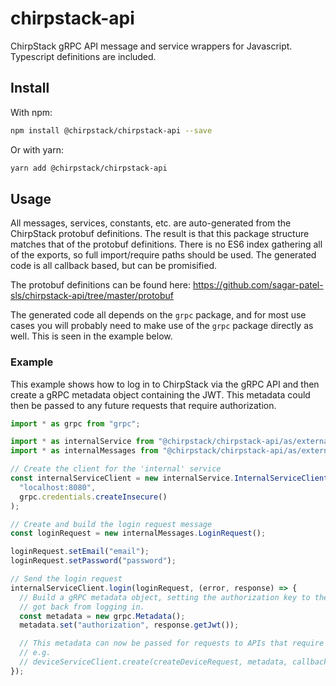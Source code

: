# chirpstack-api

ChirpStack gRPC API message and service wrappers for Javascript. Typescript definitions are included.

## Install

With npm:

```sh
npm install @chirpstack/chirpstack-api --save
```

Or with yarn:

```sh
yarn add @chirpstack/chirpstack-api
```

## Usage

All messages, services, constants, etc. are auto-generated from the ChirpStack protobuf definitions. The result is that
this package structure matches that of the protobuf definitions. There is no ES6 index gathering all of the exports, so
full import/require paths should be used. The generated code is all callback based, but can be promisified.

The protobuf definitions can be found here: https://github.com/sagar-patel-sls/chirpstack-api/tree/master/protobuf

The generated code all depends on the `grpc` package, and for most use cases you will probably need to make use of the
`grpc` package directly as well. This is seen in the example below.

### Example

This example shows how to log in to ChirpStack via the gRPC API and then create a gRPC metadata object containing the
JWT. This metadata could then be passed to any future requests that require authorization.

```javascript
import * as grpc from "grpc";

import * as internalService from "@chirpstack/chirpstack-api/as/external/api/internal_grpc_pb";
import * as internalMessages from "@chirpstack/chirpstack-api/as/external/api/internal_pb";

// Create the client for the 'internal' service
const internalServiceClient = new internalService.InternalServiceClient(
  "localhost:8080",
  grpc.credentials.createInsecure()
);

// Create and build the login request message
const loginRequest = new internalMessages.LoginRequest();

loginRequest.setEmail("email");
loginRequest.setPassword("password");

// Send the login request
internalServiceClient.login(loginRequest, (error, response) => {
  // Build a gRPC metadata object, setting the authorization key to the JWT we
  // got back from logging in.
  const metadata = new grpc.Metadata();
  metadata.set("authorization", response.getJwt());

  // This metadata can now be passed for requests to APIs that require authorization
  // e.g.
  // deviceServiceClient.create(createDeviceRequest, metadata, callback);
});
```
